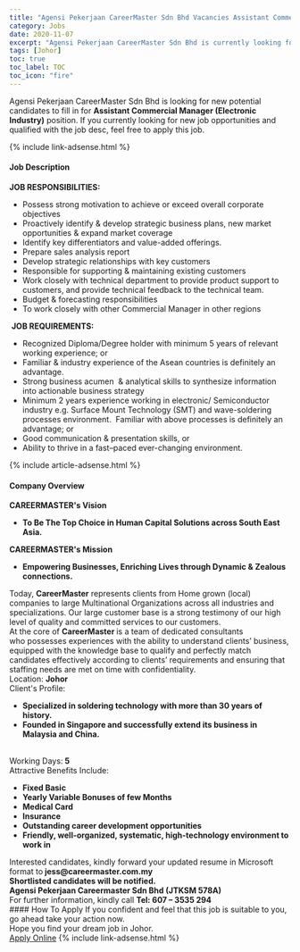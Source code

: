 ```yaml
---
title: "Agensi Pekerjaan CareerMaster Sdn Bhd Vacancies Assistant Commercial Manager (Electronic Industry)" 
category: Jobs 
date: 2020-11-07 
excerpt: "Agensi Pekerjaan CareerMaster Sdn Bhd is currently looking for suitable person to fill in the Assistant Commercial Manager (Electronic Industry) which positioned at Johor" 
tags: [Johor] 
toc: true 
toc_label: TOC 
toc_icon: "fire" 
--- 
```


<p>Agensi Pekerjaan CareerMaster Sdn Bhd is looking for new potential candidates to fill in for <b>Assistant Commercial Manager (Electronic Industry)</b> position. If you currently looking for new job opportunities and qualified with the job desc, feel free to apply this job.
</p>{% include link-adsense.html %} 
<div><div><div><h4>Job Description</h4></div></div><div><div><span><div><div><strong>JOB RESPONSIBILITIES:</strong>&#160;<ul><li>Possess strong motivation to achieve or exceed overall corporate objectives</li><li>Proactively identify &amp; develop strategic business plans, new market opportunities &amp; expand market coverage</li><li>Identify key differentiators and value-added offerings.</li><li>Prepare sales analysis report</li><li>Develop strategic relationships with key customers</li><li>Responsible for supporting &amp; maintaining existing customers</li><li>Work closely with technical department to provide product support to customers, and provide technical feedback to the technical team.</li><li>Budget &amp; forecasting responsibilities</li><li>To work closely with other Commercial Manager in other regions</li></ul>&#160;<strong>JOB REQUIREMENTS:</strong>&#160;<ul><li>Recognized Diploma/Degree holder with minimum 5 years of relevant working experience; or</li><li>Familiar &amp; industry experience of the Asean countries is definitely an advantage.</li><li>Strong business acumen&#160; &amp; analytical skills to synthesize information into actionable business strategy</li><li>Minimum 2 years experience working in electronic/ Semiconductor industry e.g. Surface Mount Technology (SMT) and wave-soldering processes environment.&#160; Familiar with above processes is definitely an advantage; or</li><li>Good communication &amp; presentation skills, or</li><li>Ability to thrive in a fast&#8211;paced ever-changing environment.</li></ul></div></div></span></div></div></div> 
{% include article-adsense.html %} 
<div><div><div><h4>Company Overview</h4></div></div><div><div><span><div><div><div><div><div><div><strong>CAREERMASTER's&#160;</strong><strong>V</strong><strong>ision</strong></div><ul><li><strong>To Be The Top Choice in Human Capital Solutions across South East Asia.</strong></li></ul><div><strong>CAREERMASTER's Mission</strong></div><ul><li><strong>Empowering Businesses, Enriching Lives through Dynamic &amp; Zealous connections.</strong></li></ul><div>Today,&#160;<strong>CareerMaster</strong>&#160;represents clients from Home grown (local) companies to large Multinational Organizations across all industries&#160;and specializations. Our large customer base is a strong testimony of our high level of quality and committed services to our customers.</div><div>At the core of&#160;<strong>CareerMaster&#160;</strong>is a team of dedicated consultants who&#160;possesses experiences with the ability&#160;to understand clients&#8217; business, equipped with the knowledge base to qualify and perfectly match candidates effectively according to clients&#8217; requirements and ensuring that staffing needs are met on time with confidentiality.&#160;</div><div><div><div><div>Location:&#160;<strong>Johor&#160;</strong></div><div>Client's Profile:</div><ul><li><strong>Specialized in soldering technology with more than 30 years of history.&#160;</strong></li><li><strong>Founded in Singapore and successfully extend its business in Malaysia and China.</strong></li></ul><div>&#160;<br>Working Days:<strong>&#160;5</strong></div><div>Attractive Benefits Include:</div><ul><li><strong>Fixed Basic</strong></li><li><strong>Yearly Variable Bonuses of few Months</strong></li><li><strong>Medical Card</strong></li><li><strong>Insurance</strong></li><li><strong>Outstanding career development opportunities</strong></li><li><strong>Friendly, well-organized, systematic, high-technology environment to work in</strong></li></ul></div></div></div><div><div>Interested candidates, kindly forward your updated resume in Microsoft format to<strong>&#160;jess@careermaster.com.my</strong></div><div><strong>Shortlisted candidates will be notified.</strong></div><strong>Agensi Pekerjaan Careermaster Sdn Bhd (JTKSM 578A)</strong><br>For further information, kindly call&#160;<strong>Tel: 607 &#8211; 3535 294</strong></div></div></div></div></div></div></span></div></div></div> 
#### How To Apply 
If you confident and feel that this job is suitable to you, go ahead take your action now. <br/> 
Hope you find your dream job in Johor. <br/> 
<a href="https://www.jobstreet.com.my/en/job/assistant-commercial-manager-electronic-industry-4419726?jobId=jobstreet-my-job-4419726&sectionRank=22&token=0~02ac2a82-081c-4332-aadc-b19b9fad67d8&fr=SRP%20View%20In%20New%20Ta" class="btn btn--info" target="_blank" rel="nofollow noopenner">Apply Online</a> 
{% include link-adsense.html %} 